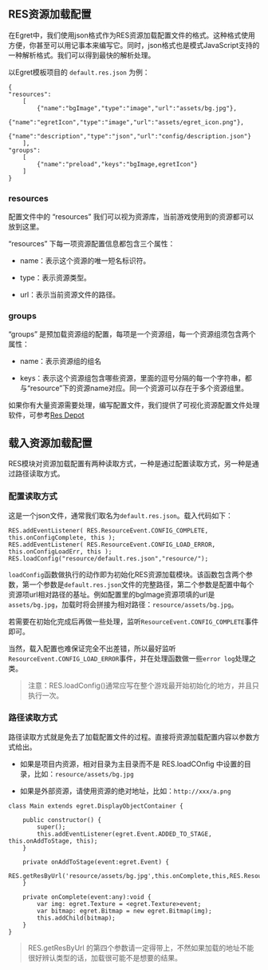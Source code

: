 
## RES资源加载配置

在Egret中，我们使用json格式作为RES资源加载配置文件的格式。这种格式使用方便，你甚至可以用记事本来编写它。同时，json格式也是模式JavaScript支持的一种解析格式。我们可以得到最快的解析处理。

以Egret模板项目的 `default.res.json` 为例：

```
{
"resources":
    [
        {"name":"bgImage","type":"image","url":"assets/bg.jpg"},
        {"name":"egretIcon","type":"image","url":"assets/egret_icon.png"},
        {"name":"description","type":"json","url":"config/description.json"}
    ],
"groups":
    [
        {"name":"preload","keys":"bgImage,egretIcon"}
    ]
}
```
### resources
配置文件中的 “resources” 我们可以视为资源库，当前游戏使用到的资源都可以放到这里。

“resources” 下每一项资源配置信息都包含三个属性：

* name：表示这个资源的唯一短名标识符。

* type：表示资源类型。

* url：表示当前资源文件的路径。

### groups

“groups” 是预加载资源组的配置，每项是一个资源组，每一个资源组须包含两个属性：

* name：表示资源组的组名

* keys：表示这个资源组包含哪些资源，里面的逗号分隔的每一个字符串，都与“resource”下的资源name对应。同一个资源可以存在于多个资源组里。

如果你有大量资源需要处理，编写配置文件，我们提供了可视化资源配置文件处理软件，可参考[Res Depot](../../../tools/ResDepot/manual/README.md)

## 载入资源加载配置

RES模块对资源加载配置有两种读取方式，一种是通过配置读取方式，另一种是通过路径读取方式。

### 配置读取方式

这是一个json文件，通常我们取名为`default.res.json`。载入代码如下：

```
RES.addEventListener( RES.ResourceEvent.CONFIG_COMPLETE, this.onConfigComplete, this ); 
RES.addEventListener( RES.ResourceEvent.CONFIG_LOAD_ERROR, this.onConfigLoadErr, this ); 
RES.loadConfig("resource/default.res.json","resource/");
```

`loadConfig`函数做执行的动作即为初始化RES资源加载模块。该函数包含两个参数，第一个参数是`default.res.json`文件的完整路径，第二个参数是配置中每个资源项url相对路径的基址。例如配置里的bgImage资源项填的url是`assets/bg.jpg`，加载时将会拼接为相对路径：`resource/assets/bg.jpg`。

若需要在初始化完成后再做一些处理，监听`ResourceEvent.CONFIG_COMPLETE`事件即可。

当然，载入配置也难保证完全不出差错，所以最好监听 `ResourceEvent.CONFIG_LOAD_ERROR`事件，并在处理函数做一些`error log`处理之类。

>注意：RES.loadConfig()通常应写在整个游戏最开始初始化的地方，并且只执行一次。

### 路径读取方式

路径读取方式就是免去了加载配置文件的过程。直接将资源加载配置内容以参数方式给出。

* 如果是项目内资源，相对目录为主目录而不是 RES.loadCOnfig 中设置的目录，比如：`resource/assets/bg.jpg`

* 如果是外部资源，请使用资源的绝对地址，比如：`http://xxx/a.png`

```
class Main extends egret.DisplayObjectContainer {

    public constructor() {
        super();
        this.addEventListener(egret.Event.ADDED_TO_STAGE, this.onAddToStage, this);
    }

    private onAddToStage(event:egret.Event) {
        RES.getResByUrl('resource/assets/bg.jpg',this.onComplete,this,RES.ResourceItem.TYPE_IMAGE);
    }

    private onComplete(event:any):void {
        var img: egret.Texture = <egret.Texture>event;
        var bitmap: egret.Bitmap = new egret.Bitmap(img);
        this.addChild(bitmap);
    }
}
```
> RES.getResByUrl 的第四个参数请一定得带上，不然如果加载的地址不能很好辨认类型的话，加载很可能不是想要的结果。